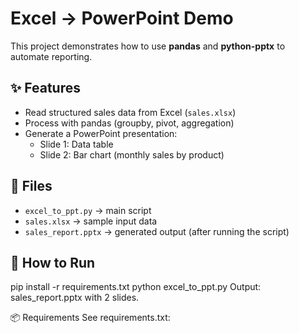# Excel → PowerPoint Demo

This project demonstrates how to use **pandas** and **python-pptx** to automate reporting.

## ✨ Features

- Read structured sales data from Excel (`sales.xlsx`)
- Process with pandas (groupby, pivot, aggregation)
- Generate a PowerPoint presentation:
  - Slide 1: Data table
  - Slide 2: Bar chart (monthly sales by product)

## 📂 Files

- `excel_to_ppt.py` → main script
- `sales.xlsx` → sample input data
- `sales_report.pptx` → generated output (after running the script)

## 🚀 How to Run

pip install -r requirements.txt
python excel_to_ppt.py
Output: sales_report.pptx with 2 slides.

📦 Requirements
See requirements.txt:
